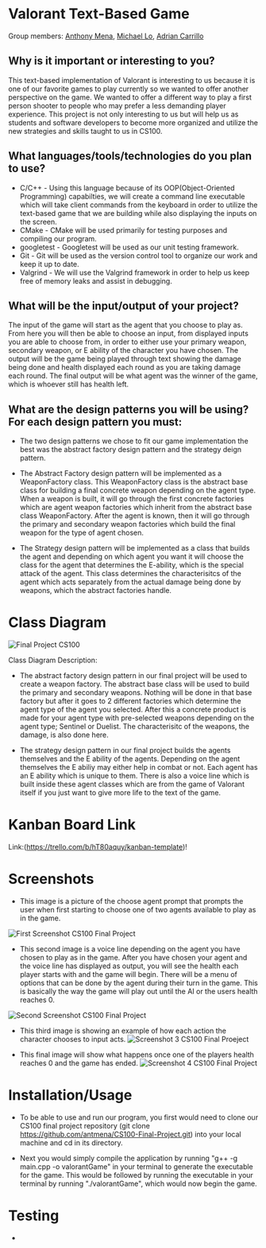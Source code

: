 # Valorant Text-Based Game
Group members: [Anthony Mena](https://github.com/antmena), [Michael Lo](https://github.com/lomichael), [Adrian Carrillo](https://github.com/acarrillo889)

## Why is it important or interesting to you?
    
This text-based implementation of Valorant is interesting to us because it is one of our favorite games to play currently so we wanted to offer another perspective on the game. We wanted to offer a different way to play a first person shooter to people who may prefer a less demanding player experience. This project is not only interesting to us but will help us as students and software developers to become more organized and utilize the new strategies and skills taught to us in CS100.

## What languages/tools/technologies do you plan to use?
* C/C++ - Using this language because of its OOP(Object-Oriented Programming) capabilties, we will create a command line executable which will take client commands from the keyboard in order to utilize the text-based game that we are building while also displaying the inputs on the screen.
* CMake - CMake will be used primarily for testing purposes and compiling our program.
* googletest - Googletest will be used as our unit testing framework. 
* Git - Git will be used as the version control tool to organize our work and keep it up to date.
* Valgrind - We will use the Valgrind framework in order to help us keep free of memory leaks and assist in debugging.

## What will be the input/output of your project?

The input of the game will start as the agent that you choose to play as. From here you will then be able to choose an input, from displayed inputs you are able to choose from, in order to either use your primary weapon, secondary weapon, or E ability of the character you have chosen. The output will be the game being played through text showing the damage being done and health displayed each round as you are taking damage each round. The final output will be what agent was the winner of the game, which is whoever still has health left.

## What are the design patterns you will be using? For each design pattern you must:
* The two design patterns we chose to fit our game implementation the best was the abstract factory design pattern and the strategy deign pattern.

* The Abstract Factory design pattern will be implemented as a WeaponFactory class. This WeaponFactory class is the abstract base class for building a final concrete weapon depending on the agent type. When a weapon is built, it will go through the first concrete factories which are agent weapon factories which inherit from the abstract base class WeaponFactory. After the agent is known, then it will go through the primary and secondary weapon factories which build the final weapon for the type of agent chosen.

* The Strategy design pattern will be implemented as a class that builds the agent and depending on which agent you want it will choose the class for the agent that determines the E-ability, which is the special attack of the agent. This class determines the characterisitcs of the agent which acts separately from the actual damage being done by weapons, which the abstract factories handle.

# Class Diagram
![Final Project CS100](https://user-images.githubusercontent.com/24843819/130893585-1c9c18f0-72a8-4817-9f29-91c48c154482.png)

Class Diagram Description:
* The abstract factory design pattern in our final project will be used to create a weapon factory. The abstract base class will be used to build the primary and secondary weapons. Nothing will be done in that base factory but after it goes to 2 different factories which determine the agent type of the agent you selected. After this a concrete product is made for your agent type with pre-selected weapons depending on the agent type; Sentinel or Duelist. The characterisitc of the weapons, the damage, is also done here.

* The strategy design pattern in our final project builds the agents themselves and the E ability of the agents. Depending on the agent themselves the E abiliy may either help in combat or not. Each agent has an E ability which is unique to them. There is also a voice line which is built inside these agent classes which are from the game of Valorant itself if you just want to give more life to the text of the game. 

# Kanban Board Link

Link:(https://trello.com/b/hT80aquy/kanban-template)!

# Screenshots
* This image is a picture of the choose agent prompt that prompts the user when first starting to choose one of two agents available to play as in the game.

![First Screenshot CS100 Final Project](https://user-images.githubusercontent.com/68964138/131264558-e8445cd7-0b07-42ab-96ed-9aee45c79217.png)

* This second image is a voice line depending on the agent you have chosen to play as in the game. After you have chosen your agent and the voice line has displayed as output, you will see the health each player starts with and the game will begin. There will be a menu of options that can be done by the agent during their turn in the game. This is basically the way the game will play out until the AI or the users health reaches 0.

![Second Screenshot CS100 Final Project](https://user-images.githubusercontent.com/68964138/131264570-fd6f5f94-8df7-45d7-ad78-45cc33a992aa.png)

* This third image is showing an example of how each action the character chooses to input acts.
![Screenshot 3 CS100 Final Proeject](https://user-images.githubusercontent.com/68964138/131264576-3137d718-3a6c-4ff8-8480-27daaad482bf.png)

* This final image will show what happens once one of the players health reaches 0 and the game has ended.
![Screenshot 4 CS100 Final Project](https://user-images.githubusercontent.com/68964138/131264578-6582edf2-9ef0-4f39-830f-1b034625d20b.png)

# Installation/Usage
* To be able to use and run our program, you first would need to clone our CS100 final project repository (git clone https://github.com/antmena/CS100-Final-Project.git) into your local machine and cd in its directory.

* Next you would simply compile the application by running "g++ -g main.cpp -o valorantGame" in your terminal to generate the executable for the game. This would be followed by running the executable in your terminal by running "./valorantGame", which would now begin the game.

# Testing
*



